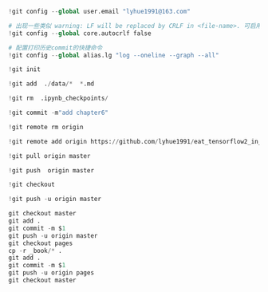 ```python
!git config --global user.email "lyhue1991@163.com"

# 出现一些类似 warning: LF will be replaced by CRLF in <file-name>. 可启用如下设置。
!git config --global core.autocrlf false

# 配置打印历史commit的快捷命令
!git config --global alias.lg "log --oneline --graph --all"
```

```python
!git init
```

```python
!git add  ./data/*  *.md 
```

```python
!git rm  .ipynb_checkpoints/
```

```python
!git commit -m"add chapter6"
```

```python
!git remote rm origin 
```

```python
!git remote add origin https://github.com/lyhue1991/eat_tensorflow2_in_30_days
```

```python
!git pull origin master 
```

```python
!git push  origin master 
```

```python
!git checkout
```

```python
!git push -u origin master
```

```python
git checkout master
git add .
git commit -m $1
git push -u origin master
git checkout pages
cp -r _book/* .
git add .
git commit -m $1
git push -u origin pages
git checkout master
```
